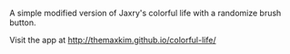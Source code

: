 A simple modified version of Jaxry's colorful life with a randomize brush button.

Visit the app at <a href='http://themaxkim.github.io/colorful-life/'>http://themaxkim.github.io/colorful-life/</a>
